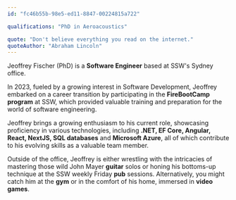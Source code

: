 ```yaml
---
id: "fc46b55b-98e5-ed11-8847-00224815a722"

qualifications: "PhD in Aeroacoustics"

quote: "Don't believe everything you read on the internet."
quoteAuthor: "Abraham Lincoln"
---
```


Jeoffrey Fischer (PhD) is a **Software Engineer** based at SSW's Sydney office. 

In 2023, fueled by a growing interest in Software Development, Jeoffrey embarked on a career transition by participating in the **FireBootCamp program** at SSW, which provided valuable training and preparation for the world of software engineering. 

Jeoffrey brings a growing enthusiasm to his current role, showcasing proficiency in various technologies, including **.NET, EF Core, Angular, React, NextJS, SQL databases** and **Microsoft Azure**, all of which contribute to his evolving skills as a valuable team member.

Outside of the office, Jeoffrey is either wrestling with the intricacies of mastering those wild John Mayer **guitar** solos or honing his bottoms-up technique at the SSW weekly Friday **pub** sessions. Alternatively, you might catch him at the **gym** or in the comfort of his home, immersed in **video games**.
